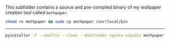 This subfolder contains a source and pre-compiled binary of my wallpaper creation tool called `methpaper`.

```bash
chmod +x methpaper && sudo cp methpaper /usr/local/bin
```

---

```sh
pyinstaller -F --onefile --clean --bootloader-ignore-signals methpaper.py
```
